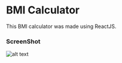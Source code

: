 # BMI Calculator

This BMI calculator was made using ReactJS.

<h3>ScreenShot</h3>

![alt text](https://github.com/adam-p/markdown-here/raw/master/src/display.png "Output")
